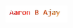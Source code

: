<p align="center">
  <a href="https://github.com/Aronnnn1">
    <img src="https://github.com/Aronnnn1/Aronnnn1/blob/main/assets/logo.png" alt="Aaron B Ajay" /></a>
</p>
<!--
**Aronnnn1/Aronnnn1** is a ✨ _special_ ✨ repository because its `README.md` (this file) appears on your GitHub profile.

Here are some ideas to get you started:

- 🔭 I’m currently working on ...
- 🌱 I’m currently learning ...
- 👯 I’m looking to collaborate on ...
- 🤔 I’m looking for help with ...
- 💬 Ask me about ...
- 📫 How to reach me: ...
- 😄 Pronouns: ...
- ⚡ Fun fact: ...
-->

